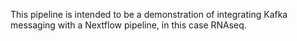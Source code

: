 This pipeline is intended to be a demonstration of integrating Kafka messaging with a Nextflow pipeline, in this case RNAseq. 
